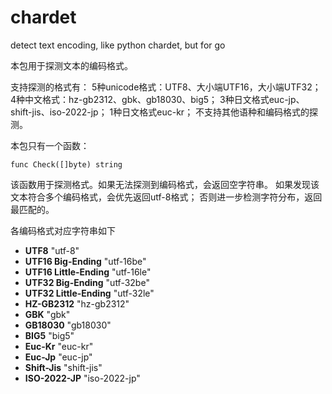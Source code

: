 chardet
=======

detect text encoding, like python chardet, but for go

本包用于探测文本的编码格式。

支持探测的格式有：
5种unicode格式：UTF8、大小端UTF16，大小端UTF32；
4种中文格式：hz-gb2312、gbk、gb18030、big5；
3种日文格式euc-jp、shift-jis、iso-2022-jp；
1种日文格式euc-kr；
不支持其他语种和编码格式的探测。

本包只有一个函数：

    func Check([]byte) string

该函数用于探测格式。如果无法探测到编码格式，会返回空字符串。
如果发现该文本符合多个编码格式，会优先返回utf-8格式；
否则进一步检测字符分布，返回最匹配的。

各编码格式对应字符串如下

* **UTF8**  "utf-8"
* **UTF16 Big-Ending** "utf-16be"
* **UTF16 Little-Ending** "utf-16le"
* **UTF32 Big-Ending** "utf-32be"
* **UTF32 Little-Ending** "utf-32le"
* **HZ-GB2312** "hz-gb2312"
* **GBK** "gbk"
* **GB18030** "gb18030"
* **BIG5** "big5"
* **Euc-Kr** "euc-kr"
* **Euc-Jp** "euc-jp"
* **Shift-Jis** "shift-jis"
* **ISO-2022-JP** "iso-2022-jp"
